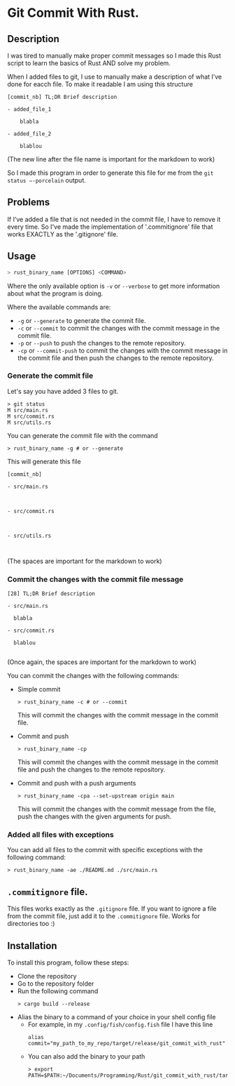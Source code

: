 # Git Commit With Rust.
## Description

I was tired to manually make proper commit messages so I made this Rust script to learn the basics of Rust AND solve my problem.

When I added files to git, I use to manually make a description of what I’ve done for eacch file. To make it readable I am using this structure

```
[commit_nb] TL;DR Brief description

- added_file_1

	blabla

- added_file_2

	blablou

```
(The new line after the file name is important for the markdown to work)

So I made this program in order to generate this file for me from the ```git status –-porcelain``` output.

## Problems

If I’ve added a file that is not needed in the commit file, I have to remove it every time.
So I've made the implementation of '.commitignore' file that works EXACTLY as the '.gitignore' file.



## Usage
```bash
> rust_binary_name [OPTIONS] <COMMAND>
```

Where the only available option is ```-v``` or ```--verbose``` to get more information about what the program is doing.

Where the available commands are:
- ```-g``` or ```--generate``` to generate the commit file.
- ```-c``` or ```--commit``` to commit the changes with the commit message in the commit file.
- ```-p``` or ```--push``` to push the changes to the remote repository.
- ```-cp``` or ```--commit-push``` to commit the changes with the commit message in the commit file and then push the changes to the remote repository.

### Generate the commit file

Let's say you have added 3 files to git.

``` 
> git status 
M src/main.rs 
M src/commit.rs
M src/utils.rs
```

You can generate the commit file with the command

```
> rust_binary_name -g # or --generate
```

This will generate this file

```
[commit_nb]

- src/main.rs

  
  
- src/commit.rs

  

- src/utils.rs

    
```
(The spaces are important for the markdown to work)

### Commit the changes with the commit file message

```
[28] TL;DR Brief description

- src/main.rs

  blabla

- src/commit.rs
    
  blablou


```
(Once again, the spaces are important for the markdown to work)

You can commit the changes with the following commands:
- Simple commit
  ```
  > rust_binary_name -c # or --commit
  ```
  
  This will commit the changes with the commit message in the commit file.

- Commit and push
  ```
  > rust_binary_name -cp
  ```
  
  This will commit the changes with the commit message in the commit file and push the changes to the remote repository.

- Commit and push with a push arguments
  ```
  > rust_binary_name -cpa --set-upstream origin main
  ```
  
  This will commit the changes with the commit message from the file, push the changes with the given arguments for push.

### Added all files with exceptions

You can add all files to the commit with specific exceptions with the following command:
```
> rust_binary_name -ae ./README.md ./src/main.rs
```


## `.commitignore` file.

This files works exactly as the `.gitignore` file.
If you want to ignore a file from the commit file, just add it to the `.commitignore` file. Works for directories too :)

## Installation
To install this program, follow these steps:
- Clone the repository
- Go to the repository folder
- Run the following command
  ```
  > cargo build --release
  ```
- Alias the binary to a command of your choice in your shell config file
  - For example, in my `.config/fish/config.fish` file I have this line
    ```
    alias commit="my_path_to_my_repo/target/release/git_commit_with_rust"
    ```
  - You can also add the binary to your path
    ```
    > export PATH=$PATH:~/Documents/Programming/Rust/git_commit_with_rust/target/release
    ```
